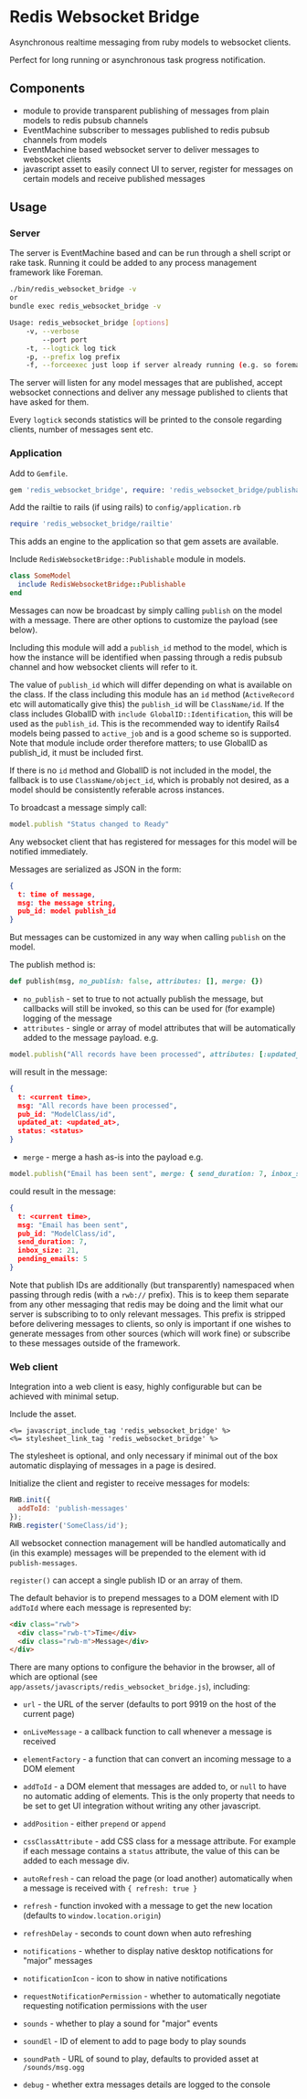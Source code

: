# Redis Websocket Bridge

Asynchronous realtime messaging from ruby models to websocket clients.

Perfect for long running or asynchronous task progress notification.

## Components
- module to provide transparent publishing of messages from plain models to redis pubsub channels
- EventMachine subscriber to messages published to redis pubsub channels from models
- EventMachine based websocket server to deliver messages to websocket clients
- javascript asset to easily connect UI to server, register for messages on certain models and receive published messages


## Usage

### Server

The server is EventMachine based and can be run through a shell script or rake task. Running it could be added to any process management framework like Foreman.

```bash
./bin/redis_websocket_bridge -v
or
bundle exec redis_websocket_bridge -v

Usage: redis_websocket_bridge [options]
    -v, --verbose
        --port port
    -t, --logtick log tick
    -p, --prefix log prefix
    -f, --forceexec just loop if server already running (e.g. so foreman won't exit if we want to run in a different process)
```

The server will listen for any model messages that are published, accept websocket connections and deliver any message published to clients that have asked for them.

Every `logtick` seconds statistics will be printed to the console regarding clients, number of messages sent etc.


### Application

Add to `Gemfile`.
```ruby
gem 'redis_websocket_bridge', require: 'redis_websocket_bridge/publishable'
```

Add the railtie to rails (if using rails) to `config/application.rb`
```ruby
require 'redis_websocket_bridge/railtie'
```
This adds an engine to the application so that gem assets are available.

Include `RedisWebsocketBridge::Publishable` module in models.

```ruby
class SomeModel
  include RedisWebsocketBridge::Publishable
end
```

Messages can now be broadcast by simply calling `publish` on the model with a message. There are other options to customize the payload (see below).

Including this module will add a `publish_id` method to the model, which is how the instance will be identified when passing through a redis pubsub channel and how websocket clients will refer to it.

The value of `publish_id` which will differ depending on what is available on the class. If the class including this module has an `id` method (`ActiveRecord` etc will automatically give this) the `publish_id` will be `ClassName/id`. If the class includes GlobalID with `include GlobalID::Identification`, this will be used as the `publish_id`. This is the recommended way to identify Rails4 models being passed to `active_job` and is a good scheme so is supported. Note that module include order therefore matters; to use GlobalID as publish_id, it must be included first.

If there is no `id` method and GlobalID is not included in the model, the fallback is to use `ClassName/object_id`, which is probably not desired, as a model should be consistently referable across instances.

To broadcast a message simply call:
```ruby
model.publish "Status changed to Ready"
```

Any websocket client that has registered for messages for this model will be notified immediately.

Messages are serialized as JSON in the form:
```json
{
  t: time of message,
  msg: the message string,
  pub_id: model publish_id
}
```
But messages can be customized in any way when calling `publish` on the model.

The publish method is:
```ruby
def publish(msg, no_publish: false, attributes: [], merge: {})
```
- `no_publish` - set to true to not actually publish the message, but callbacks will still be invoked, so this can be used for (for example) logging of the message
- `attributes` - single or array of model attributes that will be automatically added to the message payload.
e.g.
```ruby
model.publish("All records have been processed", attributes: [:updated_at, :status])
```
will result in the message:
```json
{
  t: <current time>,
  msg: "All records have been processed",
  pub_id: "ModelClass/id",
  updated_at: <updated_at>,
  status: <status>
}
```
- `merge` - merge a hash as-is into the payload
e.g.
```ruby
model.publish("Email has been sent", merge: { send_duration: 7, inbox_size: user.inbox.size, pending_emails: emails.pending.count })
```
could result in the message:
```json
{
  t: <current time>,
  msg: "Email has been sent",
  pub_id: "ModelClass/id",
  send_duration: 7,
  inbox_size: 21,
  pending_emails: 5
}
```


Note that publish IDs are additionally (but transparently) namespaced when passing through redis (with a `rwb://` prefix). This is to keep them separate from any other messaging that redis may be doing and the limit what our server is subscribing to to only relevant messages. This prefix is stripped before delivering messages to clients, so only is important if one wishes to generate messages from other sources (which will work fine) or subscribe to these messages outside of the framework.


### Web client

Integration into a web client is easy, highly configurable but can be achieved with minimal setup.

Include the asset.
```
<%= javascript_include_tag 'redis_websocket_bridge' %>
<%= stylesheet_link_tag 'redis_websocket_bridge' %>
```
The stylesheet is optional, and only necessary if minimal out of the box automatic displaying of messages in a page is desired.

Initialize the client and register to receive messages for models:
```javascript
RWB.init({
  addToId: 'publish-messages'
});
RWB.register('SomeClass/id');
```
All websocket connection management will be handled automatically and (in this example) messages will be prepended to the element with id `publish-messages`.

`register()` can accept a single publish ID or an array of them.

The default behavior is to prepend messages to a DOM element with ID `addToId` where each message is represented by:
```html
<div class="rwb">
  <div class="rwb-t">Time</div>
  <div class="rwb-m">Message</div>
</div>
```

There are many options to configure the behavior in the browser, all of which are optional (see `app/assets/javascripts/redis_websocket_bridge.js`), including:

- `url` - the URL of the server (defaults to port 9919 on the host of the current page)

- `onLiveMessage` - a callback function to call whenever a message is received

- `elementFactory` - a function that can convert an incoming message to a DOM element
- `addToId` - a DOM element that messages are added to, or `null` to have no automatic adding of elements. This is the only property that needs to be set to get UI integration without writing any other javascript.
- `addPosition` - either `prepend` or `append`

- `cssClassAttribute` - add CSS class for a message attribute. For example if each message contains a `status` attribute, the value of this can be added to each message div.

- `autoRefresh` - can reload the page (or load another) automatically when a message is received with `{ refresh: true }`
- `refresh` - function invoked with a message to get the new location (defaults to `window.location.origin`)
- `refreshDelay` - seconds to count down when auto refreshing

- `notifications` - whether to display native desktop notifications for "major" messages
- `notificationIcon` - icon to show in native notifications
- `requestNotificationPermission` - whether to automatically negotiate requesting notification permissions with the user

- `sounds` - whether to play a sound for "major" events
- `soundEl` - ID of element to add to page body to play sounds
- `soundPath` - URL of sound to play, defaults to provided asset at `/sounds/msg.ogg`

- `debug` - whether extra messages details are logged to the console

